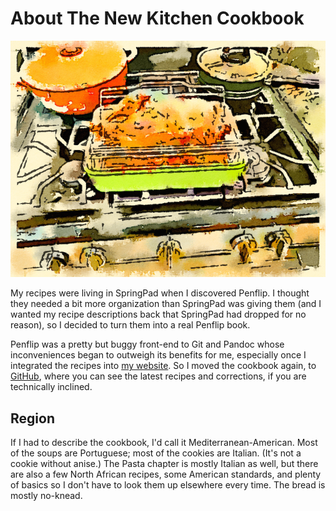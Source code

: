 # About The New Kitchen Cookbook

![duck with pots of soup and wild rice in background](../images/duck.png)

My recipes were living in SpringPad when I discovered Penflip.  I thought they needed a bit more organization than SpringPad was giving them (and I wanted my recipe descriptions back that SpringPad had dropped for no reason), so I decided to turn them into a real Penflip book.

Penflip was a pretty but buggy front-end to Git and Pandoc whose inconveniences began to outweigh its benefits for me, especially once I integrated the recipes into [my website](http://mcdemarco.net/recipes/).  So I moved the cookbook again, to [GitHub](https://github.com/mcdemarco/the-new-kitchen-cookbook/), where you can see the latest recipes and corrections, if you are technically inclined.

## Region

If I had to describe the cookbook, I'd call it Mediterranean-American.  Most of the soups are Portuguese; most of the cookies are Italian.  (It's not a cookie without anise.)  The Pasta chapter is mostly Italian as well, but there are also a few North African recipes, some American standards, and plenty of basics so I don't have to look them up elsewhere every time.  The bread is mostly no-knead.
